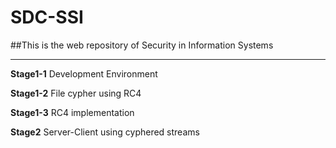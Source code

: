 # SDC-SSI

##This is the web repository of Security in Information Systems

---

**Stage1-1** Development Environment

**Stage1-2** File cypher using RC4

**Stage1-3** RC4 implementation

**Stage2** Server-Client using cyphered streams